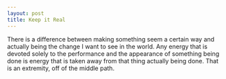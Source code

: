 ```yaml
---
layout: post
title: Keep it Real
---
```


There is a difference between making something seem a certain way and actually being the change
I want to see in the world. Any energy that is devoted solely to the performance and the appearance of something being done is energy that is taken away from that thing actually being done. That is an extremity, off of the middle path.
